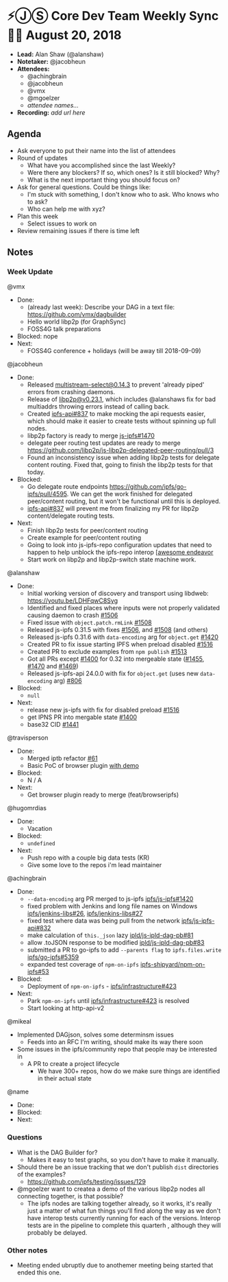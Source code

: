 # ⚡️ⒿⓈ Core Dev Team Weekly Sync 🙌🏽 August 20, 2018

- **Lead:** Alan Shaw (@alanshaw)
- **Notetaker:** @jacobheun
- **Attendees:**
  - @achingbrain
  - @jacobheun
  - @vmx
  - @mgoelzer
  - _attendee names..._
- **Recording:** _add url here_

## Agenda

- Ask everyone to put their name into the list of attendees
- Round of updates
  - What have you accomplished since the last Weekly?
  - Were there any blockers? If so, which ones? Is it still blocked? Why?
  - What is the next important thing you should focus on?
- Ask for general questions. Could be things like:
  - I'm stuck with something, I don't know who to ask. Who knows who to ask?
  - Who can help me with xyz?
- Plan this week
  - Select issues to work on
- Review remaining issues if there is time left

## Notes

### Week Update

@vmx
  - Done:
    - (already last week): Describe your DAG in a text file: https://github.com/vmx/dagbuilder
    - Hello world libp2p (for GraphSync)
    - FOSS4G talk preparations
  - Blocked: nope
  - Next:
    - FOSS4G conference + holidays (will be away till 2018-09-09)

@jacobheun
  - Done:
    - Released [multistream-select@0.14.3](https://github.com/multiformats/js-multistream-select/commit/64206162b525ba841e77dd4a6caa3a73b020e089) to prevent 'already piped' errors from crashing daemons.
    - Release of libp2p@v0.23.1, which includes @alanshaws fix for bad multiaddrs throwing errors instead of calling back.
    - Created [ipfs-api#837](https://github.com/ipfs/js-ipfs-api/pull/837) to make mocking the api requests easier, which should make it easier to create tests without spinning up full nodes.
    - libp2p factory is ready to merge [js-ipfs#1470](https://github.com/ipfs/js-ipfs/pull/1470)
    - delegate peer routing test updates are ready to merge https://github.com/libp2p/js-libp2p-delegated-peer-routing/pull/3
    - Found an inconsistency issue when adding libp2p tests for delegate content routing.  Fixed that, going to finish the libp2p tests for that today.
  - Blocked:
    - Go delegate route endpoints https://github.com/ipfs/go-ipfs/pull/4595. We can get the work finished for delegated peer/content routing, but it won't be functional until this is deployed.
    - [ipfs-api#837](https://github.com/ipfs/js-ipfs-api/pull/837) will prevent me from finalizing my PR for libp2p content/delegate routing tests.
  - Next:
    - Finish libp2p tests for peer/content routing
    - Create example for peer/content routing
    - Going to look into js-ipfs-repo configuration updates that need to happen to help unblock the ipfs-repo interop [[awesome endeavor](https://github.com/ipfs/js-ipfs/issues/1467)
    - Start work on libp2p and libp2p-switch state machine work.

@alanshaw
  - Done:
    - Initial working version of discovery and transport using libdweb: https://youtu.be/LDHFqwC8Syg
    - Identified and fixed places where inputs were not properly validated causing daemon to crash [#1506](https://github.com/ipfs/js-ipfs/pull/1506)
    - Fixed issue with `object.patch.rmLink` [#1508](https://github.com/ipfs/js-ipfs/pull/1508)
    - Released js-ipfs 0.31.5 with fixes [#1506](https://github.com/ipfs/js-ipfs/pull/1506), and [#1508](https://github.com/ipfs/js-ipfs/pull/1508) (and others)
    - Released js-ipfs 0.31.6 with `data-encoding` arg for `object.get` [#1420](https://github.com/ipfs/js-ipfs/pull/1420)
    - Created PR to fix issue starting IPFS when preload disabled [#1516](https://github.com/ipfs/js-ipfs/pull/1516)
    - Created PR to exclude examples from `npm publish` [#1513](https://github.com/ipfs/js-ipfs/pull/1513)
    - Got all PRs except [#1400](https://github.com/ipfs/js-ipfs/pull/1400) for 0.32 into mergeable state ([#1455](https://github.com/ipfs/js-ipfs/pull/1455), [#1470](https://github.com/ipfs/js-ipfs/pull/1470) and [#1469](https://github.com/ipfs/js-ipfs/pull/1469))
    - Released js-ipfs-api 24.0.0 with fix for `object.get` (uses new `data-encoding` arg) [#806](https://github.com/ipfs/js-ipfs-api/pull/806)
  - Blocked:
    - `null`
  - Next:
    - release new js-ipfs with fix for disabled preload [#1516](https://github.com/ipfs/js-ipfs/pull/1516)
    - get IPNS PR into mergable state [#1400](https://github.com/ipfs/js-ipfs/pull/1400)
    - base32 CID [#1441](https://github.com/ipfs/js-ipfs/pull/1441)

@travisperson
  - Done:
  	- Merged iptb refactor [#61](https://github.com/ipfs/iptb/pull/61)
    - Basic PoC of browser plugin [with demo](https://asciinema.org/a/bNmFx2o9svyCsGtrTCfHUTV4g)
  - Blocked:
    - N / A
  - Next:
    - Get browser plugin ready to merge (feat/browseripfs)

@hugomrdias
  - Done:
    - Vacation 
  - Blocked:
    - `undefined`
  - Next:   
    - Push repo with a couple big data tests (KR)
    - Give some love to the repos i'm lead maintainer 

@achingbrain
  - Done:
    - `--data-encoding` arg PR merged to js-ipfs [ipfs/js-ipfs#1420](https://github.com/ipfs/js-ipfs/pull/1420)
    - fixed problem with Jenkins and long file names on Windows [ipfs/jenkins-libs#26](https://github.com/ipfs/jenkins-libs/pull/26), [ipfs/jenkins-libs#27](https://github.com/ipfs/jenkins-libs/pull/27)
    - fixed test where data was being pull from the network [ipfs/js-ipfs-api#832](https://github.com/ipfs/js-ipfs-api/pull/832)
    - make calculation of `this._json` lazy [ipld/js-ipld-dag-pb#81](https://github.com/ipld/js-ipld-dag-pb/pull/81)
    - allow .toJSON response to be modified [ipld/js-ipld-dag-pb#83](https://github.com/ipld/js-ipld-dag-pb/pull/83)
    - submitted a PR to go-ipfs to add `--parents flag` to `ipfs.files.write` [ipfs/go-ipfs#5359](https://github.com/ipfs/go-ipfs/pull/5359)
    - expanded test coverage of `npm-on-ipfs` [ipfs-shipyard/npm-on-ipfs#53](https://github.com/ipfs-shipyard/npm-on-ipfs/issues/53)
  - Blocked:
    - Deployment of `npm-on-ipfs` - [ipfs/infrastructure#423](https://github.com/ipfs/infrastructure/issues/423)
  - Next:
    - Park `npm-on-ipfs` until [ipfs/infrastructure#423](https://github.com/ipfs/infrastructure/issues/423) is resolved
    - Start looking at http-api-v2

@mikeal
  - Implemented DAGjson, solves some determinsm issues
    - Feeds into an RFC I'm writing, should make its way there soon
  - Some issues in the ipfs/community repo that people may be interested in
    - A PR to create a project lifecycle
      - We have 300+ repos, how do we make sure things are identified in their actual state

@name
  - Done:
  - Blocked:
  - Next:

### Questions
- What is the DAG Builder for?
  - Makes it easy to test graphs, so you don't have to make it manually.
- Should there be an issue tracking that we don't publish `dist` directories of the examples?
  - https://github.com/ipfs/testing/issues/129
- @mgoelzer want to createa a demo of the various libp2p nodes all connecting together, is that possible?
  - The ipfs nodes are talking together already, so it works, it's really just a matter of what fun things you'll find along the way as we don't have interop tests currently running for each of the versions. Interop tests are in the pipeline to complete this quarterh , although they will probably be delayed.

### Other notes
- Meeting ended ubruptly due to anothemer meeting being started that ended this one.

<!-- After each call, the notetaker submits a PR to ipfs/pm to store the notes on the meeting-notes folder -->

